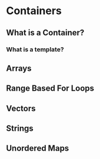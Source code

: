 # Containers

## What is a Container?
### What is a template?
## Arrays
## Range Based For Loops
## Vectors
## Strings
## Unordered Maps
